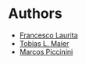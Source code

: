 # Authors

* [Francesco Laurita](francesco.laurita@gmail.com)
* [Tobias L. Maier](http://tobiasmaier.info/)
* [Marcos Piccinini](https://github.com/nofxx)
